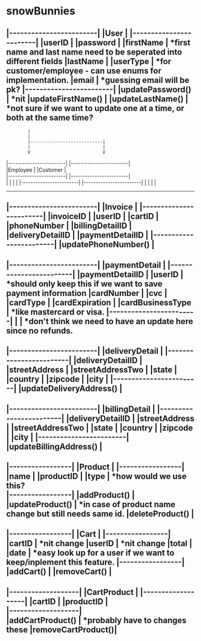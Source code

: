 # snowBunnies 
|------------------------|
|User                    |
|------------------------|
|userID                  |
|password                |
|firstName               | *first name and last name need to be seperated into different fields
|lastName                |
|userType                | *for customer/employee - can use enums for implementation.
|email                   | *guessing email will be pk?
|------------------------|
|updatePassword()        | *nit
|updateFirstName()       | 
|updateLastName()        | *not sure if we want to update one at a time, or both at the same time?
-------------------------
            |
            |
            |---------------------------|
            |                           |
            V                           V
|------------------------|          |------------------------|    
|Employee                |          |Customer                |  
|------------------------|          |------------------------|  
|                        |          |                        |
|------------------------|          |------------------------|
|                        |          |                        |
--------------------------          --------------------------     

|------------------------|
|Invoice                 |
|------------------------|
|invoiceID               |
|userID                  |
|cartID                  |
|phoneNumber             |
|billingDetailID         |
|deliveryDetailID        | 
|paymentDetailID         |
|------------------------|
|updatePhoneNumber()     |
-------------------------

|------------------------|
|paymentDetail           |
|------------------------|
|paymentDetailID         |
|userID                  | *should only keep this if we want to save payment information
|cardNumber              |
|cvc                     |
|cardType                |
|cardExpiration          |
|cardBusinessType        | *like mastercard or visa.
|------------------------|
|                        | *don't think we need to have an update here since no refunds.
-------------------------

|------------------------|
|deliveryDetail          |
|------------------------|
|deliveryDetailID        |
|streetAddress           |
|streetAddressTwo        |
|state                   |
|country                 |
|zipcode                 |
|city                    |
|------------------------|
|updateDeliveryAddress() |
-------------------------

|------------------------|
|billingDetail           |
|------------------------|
|deliveryDetailID        |
|streetAddress           |
|streetAddressTwo        |
|state                   |
|country                 |
|zipcode                 |
|city                    |
|------------------------|
|updateBillingAddress()  |
-------------------------

|-----------------|
|Product          |
|-----------------|
|name             |
|productID        |
|type             | *how would we use this?   
|-----------------|
|addProduct()     |
|updateProduct()  | *in case of product name change but still needs same id.
|deleteProduct()  |
------------------

|-----------------|
|Cart             |
|-----------------|
|cartID           | *nit change
|userID           | *nit change
|total            |
|date             | *easy look up for a user if we want to keep/inplement this feature. 
|-----------------|       
|addCart()        |
|removeCart()     |
------------------

|-------------------|
|CartProduct        |
|-------------------|
|cartID             |
|productID          |    
|-------------------|       
|addCartProduct()   | *probably have to changes these
|removeCartProduct()|
--------------------